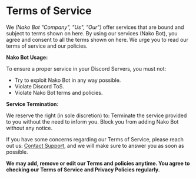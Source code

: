 # Terms of Service

We *(Nako Bot "Company", "Us", "Our")* offer services that are bound and subject to terms shown on here. By using our services (Nako Bot), you agree and consent to all the terms shown on here. We urge you to read our terms of service and our policies.

**Nako Bot Usage:**

To ensure a proper service in your Discord Servers, you must not:

- Try to exploit Nako Bot in any way possible.
- Violate Discord ToS.
- Violate Nako Bot terms and policies.

**Service Termination:**

We reserve the right (in sole discretion) to: Terminate the service provided to you without the need to inform you. Block you from adding Nako Bot without any notice.

If you have some concerns regarding our Terms of Service, please reach out us: [Contact Support](https://discord.com/users/868372892524621824), and we will make sure to answer you as soon as possible.

**We may add, remove or edit our Terms and policies anytime. You agree to checking our Terms of Service and Privacy Policies regularly.**
